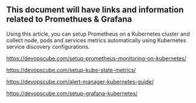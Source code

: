 This document will have links and information related to Promethues & Grafana
--
Using this article, you can setup Prometheus on a Kubernetes cluster and collect node, pods and services metrics automatically 
using Kubernetes service discovery configurations.

https://devopscube.com/setup-prometheus-monitoring-on-kubernetes/

https://devopscube.com/setup-kube-state-metrics/

https://devopscube.com/alert-manager-kubernetes-guide/

https://devopscube.com/setup-grafana-kubernetes/
